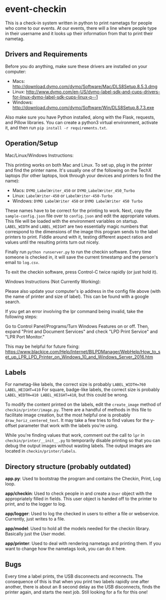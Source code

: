 event-checkin
=============

This is a check-in system written in python to print nametags for people who come to our events. At our events, there will a line where people type in their username and it looks up their information from that to print their nametag.

Drivers and Requirements
------------------------

Before you do anything, make sure these drivers are installed on your computer:

- Macs: http://download.dymo.com/dymo/Software/Mac/DLS8Setup.8.5.3.dmg
- Linux: http://www.dymo.com/en-US/dymo-label-sdk-and-cups-drivers-for-linux-dymo-label-sdk-cups-linux-p--1
- Windows: http://download.dymo.com/dymo/Software/Win/DLS8Setup.8.7.3.exe

Also make sure you have Python installed, along with the Flask, requests, and Pillow libraries. You can create a python3 virtual environment, activate it, and then run `pip install -r requirements.txt`.

Operation/Setup
---------------

Mac/Linux/Windows Instructions:

This printing works on both Mac and Linux. To set up, plug in the printer and find the printer name. It's usually one of the following on the TechX laptops (for other laptops, look through your devices and printers to find the name):

- Macs: `DYMO_LabelWriter_450` or `DYMO_LabelWriter_450_Turbo`
- Linux: `LabelWriter-450` or `LabelWriter-450-Turbo`
- Windows: `DYMO LabelWriter 450` or `DYMO LabelWriter 450 Turbo`

These names have to be correct for the printing to work. Next, copy the `sample-config.json` file over to `config.json` and edit the appropriate values. This file will be loaded with the environment variables on startup. `LABEL_WIDTH` and `LABEL_HEIGHT` are two essentially magic numbers that correspond to the dimensions of the image this program sends to the label printers to print. Fiddle around with it, testing different aspect ratios and values until the resulting prints turn out nicely.

Finally run `python runserver.py` to run the checkin software. Every time someone is checked in, it will save the current timestamp and the person's email to `log.csv`.

To exit the checkin software, press Control-C twice rapidly (or just hold it).

Windows Instructions (Not Currently Working):

Please also update your computer's ip address in the config file above (with the name of printer and size of label). This can be found with a google search.

If you get an error involving the lpr command being invalid, take the following steps:

Go to Control Panel/Programs/Turn Windows Features on or off. Then, expand "Print and Document Services" and check "LPD Print Service" and "LPR Port Monitor."

This may be helpful for future fixing: https://www.blackice.com/Help/Internet/BILPDManager/WebHelp/How_to_set_up_LPR_LPD_Printer_on_Windows_10_and_Windows_Server_2016.htm

Labels
------

For nametag-like labels, the correct size is probably `LABEL_WIDTH=760 LABEL_HEIGHT=410`
For square, badge-like labels, the correct size is probably `LABEL_WIDTH=410 LABEL_HEIGHT=410`, but this could be wrong.

To modify the content printed on the labels, edit the `create_image` method of `checkin/printer/image.py`. There are a handful of methods in this file to facilitate image creation, but the most helpful one is probably `draw_horiz_centered_text`. It may take a few tries to find values for the y-offset parameter that work with the labels you're using.

While you're finding values that work, comment out the call to `lpr` in `checkin/printer/__init__.py` to temporarily disable printing so that you can debug the output images without wasting labels. The output images are located in `checkin/printer/labels`.

Directory structure (probably outdated)
---------------------------------------

**app.py**:
Used to bootstrap the program and contains the Checkin, Print, Log loop.

**app/checkin**:
Used to check people in and create a `User` object with the appropriately filled in fields. This user object is handed off to the printer to print, and to the logger to log.

**app/logger**:
Used to log the checked in users to either a file or webservice. Currently, just writes to a file.

**app/model**:
Used to hold all the models needed for the checkin library. Basically just the *User* model.

**app/printer**:
Used to deal with rendering nametags and printing them. If you want to change how the nametags look, you can do it here.


Bugs
----

Every time a label prints, the USB disconnects and reconnects. The consequence of this is that when you print two labels rapidly one after another, there is about an 8 second delay as the USB disconnects, finds the printer again, and starts the next job. Still looking for a fix for this one!
